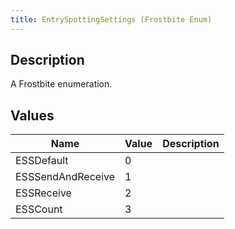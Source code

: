 ```yaml
---
title: EntrySpottingSettings (Frostbite Enum)
---
```

## Description

A Frostbite enumeration.

## Values

| Name              | Value | Description |
| ----------------- | ----- | ----------- |
| ESSDefault        | 0     |             |
| ESSSendAndReceive | 1     |             |
| ESSReceive        | 2     |             |
| ESSCount          | 3     |             |

